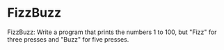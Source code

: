 # FizzBuzz
FizzBuzz: Write a program that prints the numbers 1 to 100, but "Fizz" for three presses and "Buzz" for five presses.
